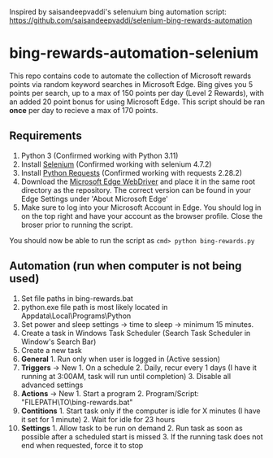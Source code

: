 Inspired by saisandeepvaddi's selenuium bing automation script: https://github.com/saisandeepvaddi/selenium-bing-rewards-automation

# bing-rewards-automation-selenium

This repo contains code to automate the collection of Microsoft rewards points via random keyword searches in Microsoft Edge. Bing gives you 5 points per search, up to a max of 150 points per day (Level 2 Rewards), with an added 20 point bonus for using Microsoft Edge. This script should be ran **once** per day to recieve a max of 170 points.

## Requirements
1. Python 3 (Confirmed working with Python 3.11)
2. Install [Selenium](https://pypi.org/project/selenium/) (Confirmed working with selenium 4.7.2)
3. Install [Python Requests](https://pypi.org/project/requests/) (Confirmed working with requests 2.28.2)
4. Download the [Microsoft Edge WebDriver](https://developer.microsoft.com/en-us/microsoft-edge/tools/webdriver/) and place it in the same root directory as the repository. The correct version can be found in your Edge Settings under 'About Microsoft Edge'
5. Make sure to log into your Microsoft Account in Edge. You should log in on the top right and have your account as the browser profile. Close the broser prior to running the script.

You should now be able to run the script as ```cmd> python bing-rewards.py```  

## Automation (run when computer is not being used)
1. Set file paths in bing-rewards.bat
  1. python.exe file path is most likely located in Appdata\Local\Programs\Python
2. Set power and sleep settings -> time to sleep -> minimum 15 minutes.
3. Create a task in Windows Task Scheduler (Search Task Scheduler in Window's Search Bar)
  1. Create a new task
  2. **General**
    1. Run only when user is logged in (Active session)
  3. **Triggers** -> New
    1. On a schedule
    2. Daily, recur every 1 days (I have it running at 3:00AM, task will run until completion)
    3. Disable all advanced settings
  4. **Actions** -> New
    1. Start a program
    2. Program/Script: "FILEPATH\TO\bing-rewards.bat"
  5. **Contitions**
    1. Start task only if the computer is idle for X minutes (I have it set for 1 minute)
    2. Wait for idle for 23 hours
  6. **Settings**
    1. Allow task to be run on demand
    2. Run task as soon as possible after a scheduled start is missed
    3. If the running task does not end when requested, force it to stop
